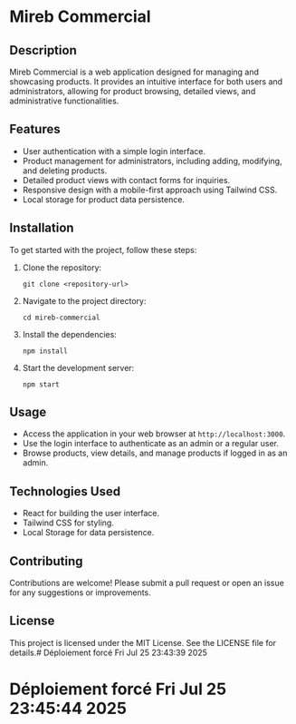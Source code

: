 # Mireb Commercial

## Description
Mireb Commercial is a web application designed for managing and showcasing products. It provides an intuitive interface for both users and administrators, allowing for product browsing, detailed views, and administrative functionalities.

## Features
- User authentication with a simple login interface.
- Product management for administrators, including adding, modifying, and deleting products.
- Detailed product views with contact forms for inquiries.
- Responsive design with a mobile-first approach using Tailwind CSS.
- Local storage for product data persistence.

## Installation
To get started with the project, follow these steps:

1. Clone the repository:
   ```
   git clone <repository-url>
   ```

2. Navigate to the project directory:
   ```
   cd mireb-commercial
   ```

3. Install the dependencies:
   ```
   npm install
   ```

4. Start the development server:
   ```
   npm start
   ```

## Usage
- Access the application in your web browser at `http://localhost:3000`.
- Use the login interface to authenticate as an admin or a regular user.
- Browse products, view details, and manage products if logged in as an admin.

## Technologies Used
- React for building the user interface.
- Tailwind CSS for styling.
- Local Storage for data persistence.

## Contributing
Contributions are welcome! Please submit a pull request or open an issue for any suggestions or improvements.

## License
This project is licensed under the MIT License. See the LICENSE file for details.# Déploiement forcé Fri Jul 25 23:43:39     2025
# Déploiement forcé Fri Jul 25 23:45:44     2025
